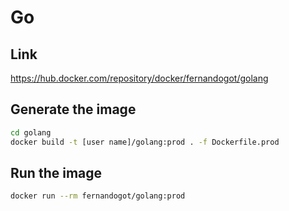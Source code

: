 # Go

## Link

https://hub.docker.com/repository/docker/fernandogot/golang

## Generate the image

```bash
cd golang
docker build -t [user name]/golang:prod . -f Dockerfile.prod
```

## Run the image

```bash
docker run --rm fernandogot/golang:prod
```
